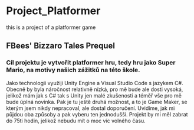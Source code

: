 # Project_Platformer
this is a project of a platformer game

## FBees' Bizzaro Tales Prequel
### Cíl projektu je vytvořit platformer hru, tedy hru jako Super Mario, na motivy našich zážitků na této škole.
Jako technologii využiji Unity Engine a Visual Studio Code s jazykem C#. Obecně by byla náročnost relativně nízká, pro mě bude ale dosti vysoká, jelikož mám jak s C# tak s Unity jen malé zkušenosti a téměř vše pro mě bude úplná novinka. Pak je tu ještě druhá možnost, a to je Game Maker, se kterým jsem nikdy nepracoval, ale dostal doporučení. Uvidíme, jak mi půjdou oba způsoby a pak vyberu ten jednodušší. Projekt by mi měl zabrat do 75ti hodin, jelikož nebudu mít o moc víc volného času.
